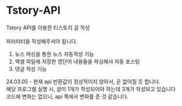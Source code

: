 # Tstory-API
Tstory API를 이용한 티스토리 글 작성 <br>
<br>
파라미터들 작성해주셔야 됩니다. <br>

1. 뉴스 파싱을 통한 뉴스 자동작성 기능
2. 엑셀 파일에 저장한 영단어 내용들을 파싱해서 자동 포스팅
3. 댓글 작성 기능


24.03.05 - 현재 api 반환값이 정상적이지 않아서, 곧 없어질 듯 합니다. <br>
해당 프로그램 실행 시, 글이 1개가 작성되어야 하는데 3개가 작성되고 있습니다  <br>
           코드에 변화는 없으니, api 쪽에서 변화를 준 것 같습니다.<br>

